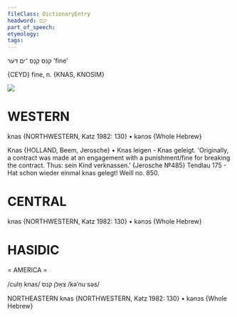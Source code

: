 ```yaml
---
fileClass: DictionaryEntry
headword: קנס
part_of_speech: 
etymology: 
tags: 
---
```

קנס
קְנָס
־ים
דער
'fine'

{CEYD}
fine, n. {KNAS, KNOSIM}

![](https://ia802902.us.archive.org/9/items/Yiddish-Dialect-Maps/Guggenheim-Gruenberg_karte_39.jpg)

WESTERN
========

knas {NORTHWESTERN, Katz 1982: 130}
	•	kənɔs {Whole Hebrew}

Knas {HOLLAND, Beem, Jerosche}
	•	Knas leigen - Knas geleigt. 'Originally, a contract was made at an engagement with a punishment/fine for breaking the contract. Thus: sein Kind verknassen.' {Jerosche №485}
Tendlau 175 - Hat schon wieder einmal knas gelegt!
Weill no. 850.

CENTRAL
========

knas {NORTHWESTERN, Katz 1982: 130}
	•	kənɔs {Whole Hebrew}

HASIDIC
=======
= AMERICA = 

/culn̩ knas/ צאָלן קנס
/kəˈnuˑsəs/

NORTHEASTERN
knas {NORTHWESTERN, Katz 1982: 130}
	•	kənɔs {Whole Hebrew}